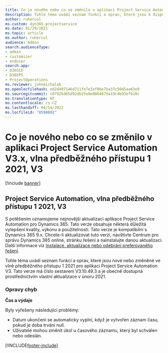 ```yaml
---
title: Co je nového nebo co se změnilo v aplikaci Project Service Automation V3.x, vlna předběžného přístupu 1 2021, V3
description: Tohle téma uvádí seznam funkcí a oprav, které jsou k dispozici ve vlně předběžného přístupu 1 2021 pro aplikaci Project Service Automation V3.
author: ruhercul
ms.custom: dyn365-projectservice
ms.date: 01/29/2021
ms.topic: article
ms.author: ruhercul
audience: Admin
search.audienceType:
- admin
- customizer
- enduser
search.app:
- D365CE
- D365PS
- ProjectOperations
ms.reviewer: johnmichalak
ms.openlocfilehash: ed2d497146d711fe7e2af06e7ba37c5045aa63e9
ms.sourcegitcommit: c0792bd65d92db25e0e8864879a19c4b93efb10c
ms.translationtype: HT
ms.contentlocale: cs-CZ
ms.lasthandoff: 04/14/2022
ms.locfileid: "8598802"
---
```

# <a name="whats-new-or-changed-in-project-service-automation-early-access-wave-1-2021-v3"></a>Co je nového nebo co se změnilo v aplikaci Project Service Automation V3.x, vlna předběžného přístupu 1 2021, V3

[!include [banner](../includes/psa-now-project-operations.md)]

## <a name="project-service-automation-early-access-wave-1-2021-v3"></a>Project Service Automation, vlna předběžného přístupu 1 2021, V3

S potěšením oznamujeme nejnovější aktualizaci aplikace Project Service Automation pro Dynamics 365. Tato verze obsahuje některá důležitá vylepšení kvality, výkonu a použitelnosti. Tato verze je kompatibilní s Dynamics 365 9.x. Chcete-li aktualizovat tuto verzi, navštivte Centrum pro správu Dynamics 365 online, stránku řešení a nainstalujte danou aktualizaci. Další informace viz [Instalace, aktualizace nebo odebrání preferovaného řešení](/power-platform/admin/install-remove-preferred-solution).

Tohle téma uvádí seznam funkcí a oprav, které jsou nové nebo změněné ve vlně předběžného přístupu 1 2021 pro aplikaci Project Service Automation V3. Tato verze má číslo sestavení V3.10.49.3 a je obecně dostupná prostřednictvím vlastní aktualizace v únoru 2021.


### <a name="bug-fixes"></a>Opravy chyb

**Čas a výdaje**

Byly vyřešeny následující problémy:

- Datum ukončení se automaticky vyplní, když je vytvořen záznam času, pokud je doba trvání null.
- Uživatelé mohou změnit úkol u časového záznamu, který byl schválen nebo odeslán.


[!INCLUDE[footer-include](../includes/footer-banner.md)]
